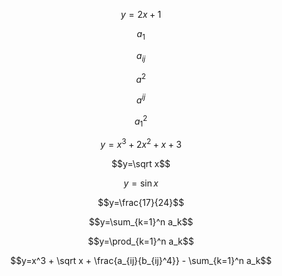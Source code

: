 $$y=2x+1$$

$$a_1$$

$$a_{ij}$$

$$a^2$$

$$a^{ij}$$

$$a_1^2$$

$$y=x^3+2x^2+x+3$$

$$y=\sqrt x$$

$$y=\sin x$$

$$y=\frac{17}{24}$$

$$y=\sum_{k=1}^n a_k$$

$$y=\prod_{k=1}^n a_k$$

$$y=x^3 + \sqrt x + \frac{a_{ij}{b_{ij}^4}} - \sum_{k=1}^n a_k$$
